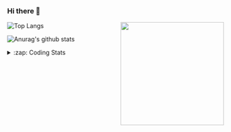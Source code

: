 ### Hi there 👋

<!--
**tao8687/tao8687** is a ✨ _special_ ✨ repository because its `README.md` (this file) appears on your GitHub profile.

Here are some ideas to get you started:

- 🔭 I’m currently working on ...
- 🌱 I’m currently learning ...
- 👯 I’m looking to collaborate on ...
- 🤔 I’m looking for help with ...
- 💬 Ask me about ...
- 📫 How to reach me: ...
- 😄 Pronouns: ...
- ⚡ Fun fact: ...
-->

<img align='right' src="https://media.giphy.com/media/M9gbBd9nbDrOTu1Mqx/giphy.gif" width="240">

  
![Top Langs](https://github-readme-stats.vercel.app/api/top-langs/?username=tao8687&layout=compact&title_color=23238E&text_color=A67D3D)

![Anurag's github stats](https://github-readme-stats.vercel.app/api?username=tao8687&show_icons=true&&text_color=A67D3D&title_color=23238E&show_icons=false&count_private=true&hide=stars)

<details>
  <summary>:zap: Coding Stats</summary>
  <br>
    
<!--START_SECTION:waka-->

```txt
From: 28 November 2023 - To: 05 December 2023

C++           1 hr 40 mins    ██████▓░░░░░░░░░░░░░░░░░░   26.80 %
CMake         1 hr 35 mins    ██████▒░░░░░░░░░░░░░░░░░░   25.46 %
Markdown      1 hr 26 mins    █████▓░░░░░░░░░░░░░░░░░░░   22.94 %
Other         45 mins         ███░░░░░░░░░░░░░░░░░░░░░░   12.04 %
XML           15 mins         █░░░░░░░░░░░░░░░░░░░░░░░░   04.00 %
```

<!--END_SECTION:waka-->
</details>
